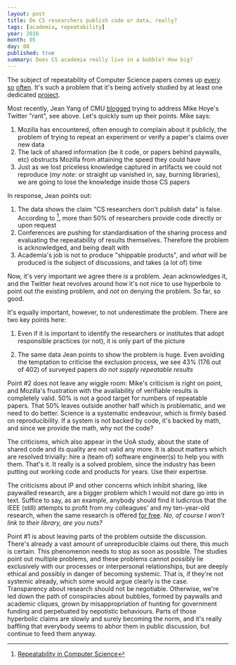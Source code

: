 ```yaml
---
layout: post
title: Do CS researchers publish code or data, really?
tags: [academia, repeatability]
year: 2016
month: 05
day: 08
published: true
summary: Does CS academia really live in a bubble? How big?
---
```


The subject of repeatability of Computer Science papers comes up
[every](http://pierre.senellart.com/publications/manolescu2008repeatability.pdf)
[so](http://janvitek.org/pubs/emsoft11.pdf)
[often](https://twitter.com/mhoye/status/725014361748705281). It's such a problem that
it's being actively studied by at least one dedicated
[project](http://reproducibility.cs.arizona.edu/v2/index.html).

Most recently, Jean Yang of CMU
[blogged](http://jxyzabc.blogspot.gr/2016/05/myth-cs-researchers-dont-publish-code.html)
trying to address Mike Hoye's Twitter "rant", see above. Let's quickly sum up their
points. Mike says:

1. Mozilla has encountered, often enough to complain about it publicly, the problem of
   trying to repeat an experiment or verify a paper's claims over new data
2. The lack of shared information (be it code, or papers behind paywalls, etc) obstructs
   Mozilla from attaining the speed they could have
3. Just as we lost priceless knowledge captured in artifacts we could not reproduce (_my
   note_: or straight up vanished in, say, burning libraries), we are going to lose the
   knowledge inside those CS papers

In response, Jean points out:

1. The data shows the claim "CS researchers don't publish data" is false. According to
   [^1], more than 50% of researchers provide code directly or upon request
2. Conferences are pushing for standardisation of the sharing process and evaluating the
   repeatability of results themselves. Therefore the problem is acknowledged, and being
   dealt with
3. Academia's job is not to produce "shippable products", and _what_ will be produced is
   the subject of discussions, and takes (a lot of) time

Now, it's very important we agree there _is_ a problem. Jean acknowledges it, and the
Twitter heat revolves around how it's not nice to use hyperbole to point out the existing
problem, and _not_ on denying the problem. So far, so good.

It's equally important, however, to not underestimate the problem. There are two key
points here:

1. Even if it is important to identify the researchers or institutes that adopt
   responsible practices (or not), it is only part of the picture

2. The same data Jean points to show the problem is huge. Even avoiding the temptation to
   criticise the exclusion process, we see 43% (176 out of 402) of surveyed papers _do not
   supply repeatable results_

Point #2 does not leave any wiggle room: Mike's criticism is right on point, and Mozilla's
frustration with the availability of verifiable results is completely valid. 50% is not a
good target for numbers of repeatable papers. That 50% leaves outside another half which
is problematic, and we need to do better. Science is a systematic endeavour, which is
firmly based on reproducibility. If a system is not backed by code, it's backed by math,
and since we provide the math, why not the code?

The criticisms, which also appear in the UoA study, about the state of shared code and its
quality are not valid any more. It is about matters which are resolved trivially: hire a
(team of) software engineer(s) to help you with them. That's it. It really is a solved
problem, since the industry has been putting out working code and products for years. Use
their expertise.

The criticisms about IP and other concerns which inhibit sharing, like paywalled research,
are a bigger problem which I would not dare go into in text. Suffice to say, as an
example, anybody should find it ludicrous that the IEEE (still) attempts to profit from my
colleagues' and my ten-year-old research, when the same research is offered [for
free](http://www.ics.forth.gr/dcs/Activities/Projects/anontool.html). _No, of course I
won't link to their library, are you nuts?_

Point #1 is about leaving parts of the problem outside the discussion. There's already a
vast amount of unreproducible claims out there, this much is certain. This phenomenon
needs to stop as soon as possible. The studies point out multiple problems, and these
problems cannot possibly lie exclusively with our processes or interpersonal
relationships, but are deeply ethical and possibly in danger of becoming systemic. That
is, if they're not systemic already, which some would argue clearly is the case.
Transparency about research should not be negotiable. Otherwise, we're led down the path
of conspiracies about bubbles, formed by paywalls and academic cliques, grown by
misappropriation of hunting for government funding and perpetuated by nepotistic
behaviours. Parts of those hyperbolic claims are slowly and surely becoming the norm, and
it's really baffling that everybody seems to abhor them in public discussion, but continue
to feed them anyway.

[^1]: <a href="http://reproducibility.cs.arizona.edu/">Repeatability in Computer Science</a>
